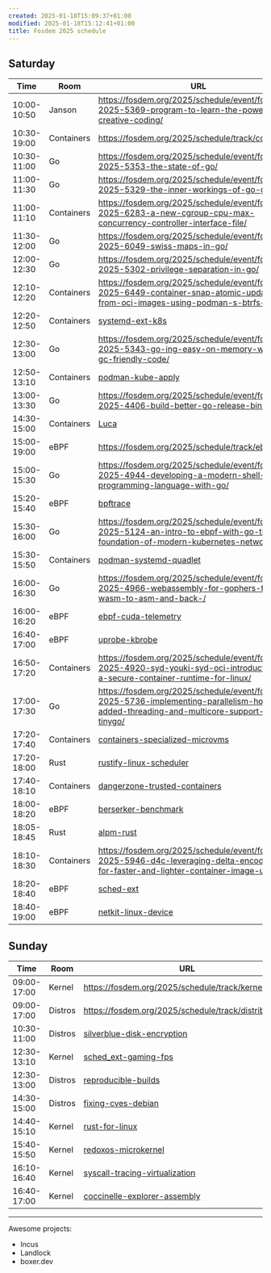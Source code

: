 ```yaml
---
created: 2025-01-18T15:09:37+01:00
modified: 2025-01-18T15:12:41+01:00
title: Fosdem 2025 schedule
---
```


## Saturday

| Time | Room | URL |
|-|-|-|
| 10:00-10:50 | Janson | https://fosdem.org/2025/schedule/event/fosdem-2025-5369-program-to-learn-the-power-of-creative-coding/ |
| 10:30-19:00 | Containers | https://fosdem.org/2025/schedule/track/containers/ |
| 10:30-11:00 | Go | https://fosdem.org/2025/schedule/event/fosdem-2025-5353-the-state-of-go/ |
| 11:00-11:30 | Go | https://fosdem.org/2025/schedule/event/fosdem-2025-5329-the-inner-workings-of-go-generics/ |
| 11:00-11:10 | Containers | https://fosdem.org/2025/schedule/event/fosdem-2025-6283-a-new-cgroup-cpu-max-concurrency-controller-interface-file/ |
| 11:30-12:00 | Go | https://fosdem.org/2025/schedule/event/fosdem-2025-6049-swiss-maps-in-go/ |
| 12:00-12:30 | Go | https://fosdem.org/2025/schedule/event/fosdem-2025-5302-privilege-separation-in-go/ |
| 12:10-12:20 | Containers | https://fosdem.org/2025/schedule/event/fosdem-2025-6449-container-snap-atomic-updates-from-oci-images-using-podman-s-btrfs-driver/ |
| 12:20-12:50 | Containers | [systemd-ext-k8s](https://fosdem.org/2025/schedule/event/fosdem-2025-4677-immutable-all-the-way-down-using-system-extensions-to-ship-kubernetes/) |
| 12:30-13:00 | Go | https://fosdem.org/2025/schedule/event/fosdem-2025-5343-go-ing-easy-on-memory-writing-gc-friendly-code/ |
| 12:50-13:10 | Containers | [podman-kube-apply](https://fosdem.org/2025/schedule/event/fosdem-2025-5759-play-with-kube-using-podman/) |
| 13:00-13:30 | Go | https://fosdem.org/2025/schedule/event/fosdem-2025-4406-build-better-go-release-binaries/ |
| 14:30-15:00 | Containers | [Luca](https://fosdem.org/2025/schedule/event/fosdem-2025-5759-play-with-kube-using-podman/) |
| 15:00-19:00 | eBPF | https://fosdem.org/2025/schedule/track/ebpf |
| 15:00-15:30 | Go | https://fosdem.org/2025/schedule/event/fosdem-2025-4944-developing-a-modern-shell-and-programming-language-with-go/ |
| 15:20-15:40 | eBPF | [bpftrace](https://fosdem.org/2025/schedule/event/fosdem-2025-4967-bpftrace-a-path-to-the-ultimate-linux-tracing-tool/) |
| 15:30-16:00 | Go | https://fosdem.org/2025/schedule/event/fosdem-2025-5124-an-intro-to-ebpf-with-go-the-foundation-of-modern-kubernetes-networking/ |
| 15:30-15:50 | Containers | [podman-systemd-quadlet](https://fosdem.org/2025/schedule/event/fosdem-2025-5383-running-containers-under-systemd-exploring-podman-quadlet/) |
| 16:00-16:30 | Go | https://fosdem.org/2025/schedule/event/fosdem-2025-4966-webassembly-for-gophers-from-wasm-to-asm-and-back-/ |
| 16:00-16:20 | eBPF | [ebpf-cuda-telemetry](https://fosdem.org/2025/schedule/event/fosdem-2025-5162-auto-instrumentation-for-gpu-performance-using-ebpf/) |
| 16:40-17:00 | eBPF | [uprobe-kbrobe](https://fosdem.org/2025/schedule/event/fosdem-2025-6260-latest-kprobe-and-uprobe-development/) |
| 16:50-17:20 | Containers | https://fosdem.org/2025/schedule/event/fosdem-2025-4920-syd-youki-syd-oci-introduction-to-a-secure-container-runtime-for-linux/ |
| 17:00-17:30 | Go | https://fosdem.org/2025/schedule/event/fosdem-2025-5736-implementing-parallelism-how-we-added-threading-and-multicore-support-in-tinygo/ |
| 17:20-17:40 | Containers | [containers-specialized-microvms](https://fosdem.org/2025/schedule/event/fosdem-2025-6284-less-overhead-strong-isolation-running-containers-in-minimal-specialized-linux-vms/) |
| 17:20-18:00 | Rust | [rustify-linux-scheduler](https://fosdem.org/2025/schedule/event/fosdem-2025-4620-rust-ifying-the-linux-kernel-scheduler-in-user-space-/) |
| 17:40-18:10 | Containers | [dangerzone-trusted-containers](https://fosdem.org/2025/schedule/event/fosdem-2025-6251-dangerzone-containers-that-contain-containers-that-contain-attackers/) |
| 18:00-18:20 | eBPF | [berserker-benchmark](https://fosdem.org/2025/schedule/event/fosdem-2025-4294-five-silly-things-to-do-when-benchmarking-your-bpf-program/) |
| 18:05-18:45 | Rust | [alpm-rust](https://fosdem.org/2025/schedule/event/fosdem-2025-6259-adventures-in-oxidizing-arch-linux-package-management/) |
| 18:10-18:30 | Containers | https://fosdem.org/2025/schedule/event/fosdem-2025-5946-d4c-leveraging-delta-encodings-for-faster-and-lighter-container-image-updating/ |
| 18:20-18:40 | eBPF | [sched-ext](https://fosdem.org/2025/schedule/event/fosdem-2025-4458-writing-a-minimal-scheduler-with-ebpf-schedext-and-c/) |
| 18:40-19:00 | eBPF | [netkit-linux-device](https://fosdem.org/2025/schedule/event/fosdem-2025-4045-an-introduction-to-netkit-the-bpf-programmable-network-device/) |

## Sunday

| Time | Room | URL |
|-|-|-|
| 09:00-17:00 | Kernel | https://fosdem.org/2025/schedule/track/kernel/ |
| 09:00-17:00 | Distros | https://fosdem.org/2025/schedule/track/distributions/ |
| 10:30-11:00 | Distros | [silverblue-disk-encryption](https://fosdem.org/2025/schedule/event/fosdem-2025-6348-fedora-silverblue-with-disk-encryption-how-i-almost-lost-everything-but-gained-much-wisdom-side-story-bmaptool-and-ddrescue-why-one-should-never-ever-use-dd-/) |
| 12:30-13:10 | Kernel | [sched_ext-gaming-fps](https://fosdem.org/2025/schedule/event/fosdem-2025-4618-level-up-your-linux-gaming-how-schedext-can-save-your-fps/) |
| 12:30-13:00 | Distros | [reproducible-builds](https://fosdem.org/2025/schedule/event/fosdem-2025-6479-a-tale-of-several-distros-joining-forces-for-a-common-goal-reproducible-builds/) |
| 14:30-15:00 | Distros | [fixing-cves-debian](https://fosdem.org/2025/schedule/event/fosdem-2025-6354-fixing-cves-on-debian-almost-everything-you-should-know-about-it/) |
| 14:40-15:10 | Kernel | [rust-for-linux](https://fosdem.org/2025/schedule/event/fosdem-2025-5875-rust-for-linux-an-overview/) |
| 15:40-15:50 | Kernel | [redoxos-microkernel](https://fosdem.org/2025/schedule/event/fosdem-2025-5973-redox-os-a-microkernel-based-unix-like-os/) |
| 16:10-16:40 | Kernel | [syscall-tracing-virtualization](https://fosdem.org/2025/schedule/event/fosdem-2025-6231-status-and-desiderata-for-syscall-tracing-and-virtualization-support/) |
| 16:40-17:00 | Kernel | [coccinelle-explorer-assembly](https://fosdem.org/2025/schedule/event/fosdem-2025-6515-coccinelle-explorer-learning-semantic-patching-interactively/) |


---

Awesome projects:
- Incus
- Landlock
- boxer.dev


